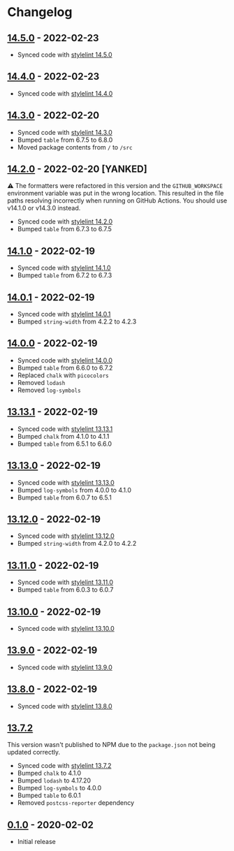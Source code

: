 # Changelog

## [14.5.0] - 2022-02-23

- Synced code with [stylelint 14.5.0](https://github.com/stylelint/stylelint/releases/tag/14.5.0)

## [14.4.0] - 2022-02-23

- Synced code with [stylelint 14.4.0](https://github.com/stylelint/stylelint/releases/tag/14.4.0)

## [14.3.0] - 2022-02-20

- Synced code with [stylelint 14.3.0](https://github.com/stylelint/stylelint/releases/tag/14.3.0)
- Bumped `table` from 6.7.5 to 6.8.0
- Moved package contents from `/` to `/src`

## [14.2.0] - 2022-02-20 [YANKED]

⚠️ The formatters were refactored in this version and the `GITHUB_WORKSPACE` environment variable was put in the wrong location. This resulted in the file paths resolving incorrectly when running on GitHub Actions. You should use v14.1.0 or v14.3.0 instead.

- Synced code with [stylelint 14.2.0](https://github.com/stylelint/stylelint/releases/tag/14.2.0)
- Bumped `table` from 6.7.3 to 6.7.5

## [14.1.0] - 2022-02-19

- Synced code with [stylelint 14.1.0](https://github.com/stylelint/stylelint/releases/tag/14.1.0)
- Bumped `table` from 6.7.2 to 6.7.3

## [14.0.1] - 2022-02-19

- Synced code with [stylelint 14.0.1](https://github.com/stylelint/stylelint/releases/tag/14.0.1)
- Bumped `string-width` from 4.2.2 to 4.2.3

## [14.0.0] - 2022-02-19

- Synced code with [stylelint 14.0.0](https://github.com/stylelint/stylelint/releases/tag/14.0.0)
- Bumped `table` from 6.6.0 to 6.7.2
- Replaced `chalk` with `picocolors`
- Removed `lodash`
- Removed `log-symbols`

## [13.13.1] - 2022-02-19

- Synced code with [stylelint 13.13.1](https://github.com/stylelint/stylelint/releases/tag/13.13.1)
- Bumped `chalk` from 4.1.0 to 4.1.1
- Bumped `table` from 6.5.1 to 6.6.0

## [13.13.0] - 2022-02-19

- Synced code with [stylelint 13.13.0](https://github.com/stylelint/stylelint/releases/tag/13.13.0)
- Bumped `log-symbols` from 4.0.0 to 4.1.0
- Bumped `table` from 6.0.7 to 6.5.1

## [13.12.0] - 2022-02-19

- Synced code with [stylelint 13.12.0](https://github.com/stylelint/stylelint/releases/tag/13.12.0)
- Bumped `string-width` from 4.2.0 to 4.2.2

## [13.11.0] - 2022-02-19

- Synced code with [stylelint 13.11.0](https://github.com/stylelint/stylelint/releases/tag/13.11.0)
- Bumped `table` from 6.0.3 to 6.0.7

## [13.10.0] - 2022-02-19

- Synced code with [stylelint 13.10.0](https://github.com/stylelint/stylelint/releases/tag/13.10.0)

## [13.9.0] - 2022-02-19

- Synced code with [stylelint 13.9.0](https://github.com/stylelint/stylelint/releases/tag/13.9.0)

## [13.8.0] - 2022-02-19

- Synced code with [stylelint 13.8.0](https://github.com/stylelint/stylelint/releases/tag/13.8.0)

## [13.7.2]

This version wasn't published to NPM due to the `package.json` not being updated correctly.

- Synced code with [stylelint 13.7.2](https://github.com/stylelint/stylelint/releases/tag/13.7.2)
- Bumped `chalk` to 4.1.0
- Bumped `lodash` to 4.17.20
- Bumped `log-symbols` to 4.0.0
- Bumped `table` to 6.0.1
- Removed `postcss-reporter` dependency

## [0.1.0] - 2020-02-02

- Initial release

[14.5.0]: https://github.com/xt0rted/stylelint-actions-formatters/compare/v14.4.0...v14.5.0
[14.4.0]: https://github.com/xt0rted/stylelint-actions-formatters/compare/v14.3.0...v14.4.0
[14.3.0]: https://github.com/xt0rted/stylelint-actions-formatters/compare/v14.2.0...v14.3.0
[14.2.0]: https://github.com/xt0rted/stylelint-actions-formatters/compare/v14.1.0...v14.2.0
[14.1.0]: https://github.com/xt0rted/stylelint-actions-formatters/compare/v14.0.1...v14.1.0
[14.0.1]: https://github.com/xt0rted/stylelint-actions-formatters/compare/v14.0.0...v14.0.1
[14.0.0]: https://github.com/xt0rted/stylelint-actions-formatters/compare/v13.13.1...v14.0.0
[13.13.1]: https://github.com/xt0rted/stylelint-actions-formatters/compare/v13.13.0...v13.13.1
[13.13.0]: https://github.com/xt0rted/stylelint-actions-formatters/compare/v13.12.0...v13.13.0
[13.12.0]: https://github.com/xt0rted/stylelint-actions-formatters/compare/v13.11.0...v13.12.0
[13.11.0]: https://github.com/xt0rted/stylelint-actions-formatters/compare/v13.10.0...v13.11.0
[13.10.0]: https://github.com/xt0rted/stylelint-actions-formatters/compare/v13.9.0...v13.10.0
[13.9.0]: https://github.com/xt0rted/stylelint-actions-formatters/compare/v13.8.0...v13.9.0
[13.8.0]: https://github.com/xt0rted/stylelint-actions-formatters/compare/v13.7.2...v13.8.0
[13.7.2]: https://github.com/xt0rted/stylelint-actions-formatters/compare/v0.1.0...v13.7.2
[0.1.0]: https://github.com/xt0rted/stylelint-actions-formatters/releases/tag/v0.1.0
